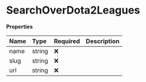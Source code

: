 # SearchOverDota2Leagues

**Properties**

| Name | Type   | Required | Description |
| :--- | :----- | :------- | :---------- |
| name | string | ❌       |             |
| slug | string | ❌       |             |
| url  | string | ❌       |             |

<!-- This file was generated by liblab | https://liblab.com/ -->
